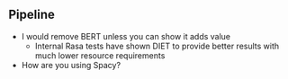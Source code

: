 
## Pipeline

- I would remove BERT unless you can show it adds value
  - Internal Rasa tests have shown DIET to provide better results with much lower resource requirements
- How are you using Spacy?
